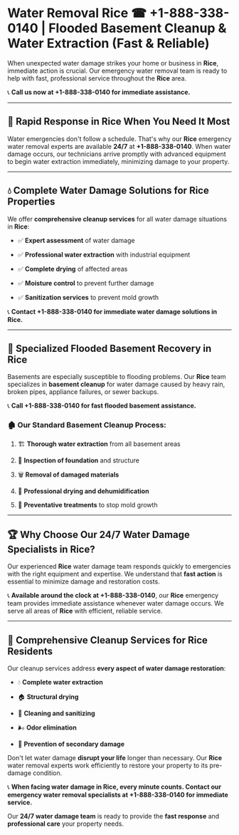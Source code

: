 # Water Removal Rice ☎ +1-888-338-0140 | Flooded Basement Cleanup & Water Extraction (Fast & Reliable)

When unexpected water damage strikes your home or business in **Rice**, immediate action is crucial. Our emergency water removal team is ready to help with fast, professional service throughout the **Rice** area. 

📞 **Call us now at +1-888-338-0140 for immediate assistance.**
---
## 🚀 Rapid Response in Rice When You Need It Most
Water emergencies don't follow a schedule. That's why our **Rice** emergency water removal experts are available **24/7** at **+1-888-338-0140**. When water damage occurs, our technicians arrive promptly with advanced equipment to begin water extraction immediately, minimizing damage to your property.
---
## 💧 Complete Water Damage Solutions for Rice Properties
We offer **comprehensive cleanup services** for all water damage situations in **Rice**:
- ✅ **Expert assessment** of water damage  
- ✅ **Professional water extraction** with industrial equipment  
- ✅ **Complete drying** of affected areas  
- ✅ **Moisture control** to prevent further damage  
- ✅ **Sanitization services** to prevent mold growth  
📞 **Contact +1-888-338-0140 for immediate water damage solutions in Rice.**
---
## 🌊 Specialized Flooded Basement Recovery in Rice
Basements are especially susceptible to flooding problems. Our **Rice** team specializes in **basement cleanup** for water damage caused by heavy rain, broken pipes, appliance failures, or sewer backups. 
📞 **Call +1-888-338-0140 for fast flooded basement assistance.**
### 🏚️ Our Standard Basement Cleanup Process:
1. 🏗️ **Thorough water extraction** from all basement areas  
2. 🔎 **Inspection of foundation** and structure  
3. 🗑️ **Removal of damaged materials**  
4. 💨 **Professional drying and dehumidification**  
5. 🚫 **Preventative treatments** to stop mold growth  
---
## 🏆 Why Choose Our 24/7 Water Damage Specialists in Rice?
Our experienced **Rice** water damage team responds quickly to emergencies with the right equipment and expertise. We understand that **fast action** is essential to minimize damage and restoration costs.
📞 **Available around the clock at +1-888-338-0140**, our **Rice** emergency team provides immediate assistance whenever water damage occurs. We serve all areas of **Rice** with efficient, reliable service.
---
## 🧹 Comprehensive Cleanup Services for Rice Residents
Our cleanup services address **every aspect of water damage restoration**:
- 💧 **Complete water extraction**  
- 🏠 **Structural drying**  
- 🧼 **Cleaning and sanitizing**  
- 🌬️ **Odor elimination**  
- 🚫 **Prevention of secondary damage**  
Don't let water damage **disrupt your life** longer than necessary. Our **Rice** water removal experts work efficiently to restore your property to its pre-damage condition.
📞 **When facing water damage in Rice, every minute counts. Contact our emergency water removal specialists at +1-888-338-0140 for immediate service.**
Our **24/7 water damage team** is ready to provide the **fast response** and **professional care** your property needs.
